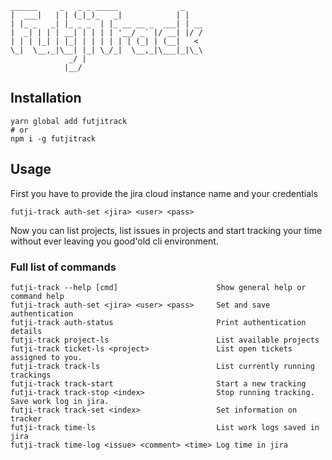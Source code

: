 ```
______     _   _ _ _____              _
|  ___|   | | (_|_)_   _|            | |
| |_ _   _| |_ _ _  | |_ __ __ _  ___| | __
|  _| | | | __| | | | | '__/ _` |/ __| |/ /
| | | |_| | |_| | | | | | | (_| | (__|   <
\_|  \__,_|\__| |_| \_/_|  \__,_|\___|_|\_\
             _/ |
            |__/
```

Installation
------------

```
yarn global add futjitrack
# or
npm i -g futjitrack
```

Usage
-----

First you have to provide the jira cloud instance name and your credentials

`futji-track auth-set <jira> <user> <pass>`

Now you can list projects, list issues in projects and start tracking your time without ever leaving you good'old cli environment.

### Full list of commands

```
futji-track --help [cmd]                      Show general help or command help
futji-track auth-set <jira> <user> <pass>     Set and save authentication
futji-track auth-status                       Print authentication details
futji-track project-ls                        List available projects
futji-track ticket-ls <project>               List open tickets assigned to you.
futji-track track-ls                          List currently running trackings
futji-track track-start                       Start a new tracking
futji-track track-stop <index>                Stop running tracking. Save work log in jira.
futji-track track-set <index>                 Set information on tracker
futji-track time-ls                           List work logs saved in jira
futji-track time-log <issue> <comment> <time> Log time in jira
```
